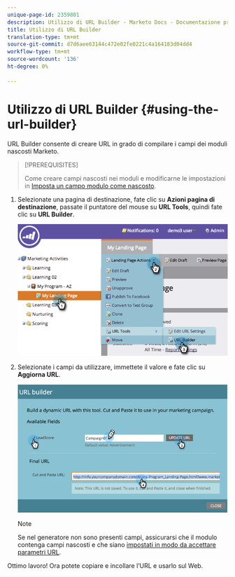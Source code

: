 ```yaml
---
unique-page-id: 2359801
description: Utilizzo di URL Builder - Marketo Docs - Documentazione prodotto
title: Utilizzo di URL Builder
translation-type: tm+mt
source-git-commit: d7d6aee63144c472e02fe0221c4a164183d04dd4
workflow-type: tm+mt
source-wordcount: '136'
ht-degree: 0%

---
```



# Utilizzo di URL Builder {#using-the-url-builder}

URL Builder consente di creare URL in grado di compilare i campi dei moduli nascosti Marketo.

>[!PREREQUISITES]
>
>Come creare campi nascosti nei moduli e modificarne le impostazioni in [Imposta un campo modulo come nascosto](../../../../product-docs/demand-generation/forms/form-fields/set-a-form-field-as-hidden.md).

1. Selezionate una pagina di destinazione, fate clic su **Azioni pagina di destinazione**, passate il puntatore del mouse su **URL Tools**, quindi fate clic su **URL Builder**.

   ![](assets/image2014-9-18-13-3a5-3a19.png)

1. Selezionate i campi da utilizzare, immettete il valore e fate clic su **Aggiorna URL**.

   ![](assets/image2014-9-18-13-3a5-3a28.png)

   >[!NOTE]
   >
   >Se nel generatore non sono presenti campi, assicurarsi che il modulo contenga campi nascosti e che siano [impostati in modo da accettare parametri URL](http://docs.marketo.com/display/DOCS/Set+a+Hidden+Form+Field+Value#SetaHiddenFormFieldValue-URLParameter).

Ottimo lavoro! Ora potete copiare e incollare l’URL e usarlo sul Web.
